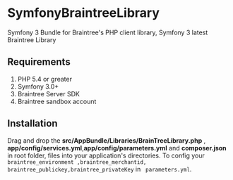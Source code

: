# SymfonyBraintreeLibrary
Symfony 3 Bundle for Braintree's PHP client library, Symfony 3  latest Braintree Library

## Requirements

1. PHP 5.4 or greater
2. Symfony 3.0+
3. Braintree Server SDK
4. Braintree sandbox account

## Installation

Drag and drop the **src/AppBundle/Libraries/BrainTreeLibrary.php** , **app/config/services.yml**,**app/config/parameters.yml** and **composer.json** in root folder, files into your application's directories. To config your `braintree_environment ,braintree_merchantid, braintree_publickey,braintree_privateKey` in ` parameters.yml`. 


